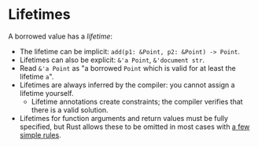 # Lifetimes

A borrowed value has a _lifetime_:

* The lifetime can be implicit: `add(p1: &Point, p2: &Point) -> Point`.
* Lifetimes can also be explicit: `&'a Point`, `&'document str`.
* Read `&'a Point` as "a borrowed `Point` which is valid for at least the
  lifetime `a`".
* Lifetimes are always inferred by the compiler: you cannot assign a lifetime
  yourself.
  * Lifetime annotations create constraints; the compiler verifies that there is
    a valid solution.
* Lifetimes for function arguments and return values must be fully specified,
  but Rust allows these to be omitted in most cases with [a few simple
  rules](https://doc.rust-lang.org/nomicon/lifetime-elision.html).

